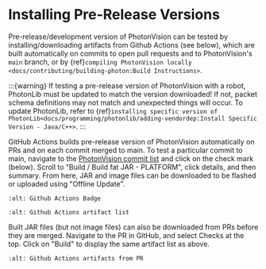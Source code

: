 # Installing Pre-Release Versions

Pre-release/development version of PhotonVision can be tested by installing/downloading artifacts from Github Actions (see below), which are built automatically on commits to open pull requests and to PhotonVision's `main` branch, or by {ref}`compiling PhotonVision locally <docs/contributing/building-photon:Build Instructions>`.

:::{warning}
If testing a pre-release version of PhotonVision with a robot, PhotonLib must be updated to match the version downloaded! If not, packet schema definitions may not match and unexpected things will occur. To update PhotonLib, refer to {ref}`installing specific version of PhotonLib<docs/programming/photonlib/adding-vendordep:Install Specific Version - Java/C++>`.
:::

GitHub Actions builds pre-release version of PhotonVision automatically on PRs and on each commit merged to main. To test a particular commit to main, navigate to the [PhotonVision commit list](https://github.com/PhotonVision/photonvision/commits/main/) and click on the check mark (below). Scroll to "Build / Build fat JAR - PLATFORM", click details, and then summary. From here, JAR and image files can be downloaded to be flashed or uploaded using "Offline Update".

```{image} images/gh_actions_1.png
:alt: Github Actions Badge
```

```{image} images/gh_actions_2.png
:alt: Github Actions artifact list
```

Built JAR files (but not image files) can also be downloaded from PRs before they are merged. Navigate to the PR in GitHub, and select Checks at the top. Click on "Build" to display the same artifact list as above.

```{image} images/gh_actions_3.png
:alt: Github Actions artifacts from PR
```
